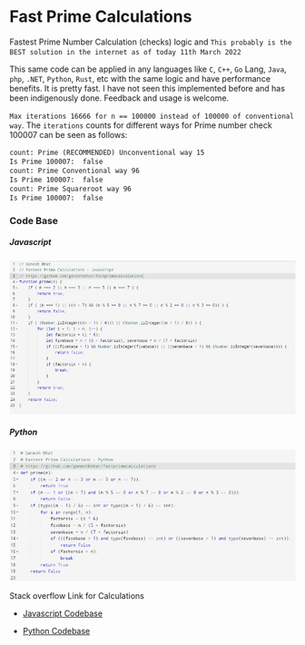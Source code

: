 # Fast Prime Calculations


Fastest Prime Number Calculation (checks) logic and `This probably is the BEST solution in the internet as of today 11th March 2022`


This same code can be applied in any languages like `C`, `C++`, `Go` Lang, `Java`, `php`, `.NET`, `Python`, `Rust`, etc with the same logic and have performance benefits. It is pretty fast. I have not seen this implemented before and has been indigenously done. Feedback and usage is welcome.


`Max iterations 16666 for n == 100000 instead of 100000 of conventional way`. The `iterations` counts for different ways for Prime number check 100007 can be seen as follows:


    count: Prime (RECOMMENDED) Unconventional way 15
    Is Prime 100007:  false
    count: Prime Conventional way 96
    Is Prime 100007:  false
    count: Prime Squareroot way 96
    Is Prime 100007:  false
    

### Code Base 

##### Javascript
![Javascript Codebase](./Fastest_Prime_Number_Calculations_codebase_javascript.jpeg)

##### Python
![Python Codebase](./Fastest_Prime_Number_Calculations_codebase_python.jpeg)

Stack overflow Link for Calculations

- [Javascript Codebase](https://stackoverflow.com/questions/40200089/number-prime-test-in-javascript/71437628?noredirect=1#comment126271353_71437628)

- [Python Codebase](https://stackoverflow.com/questions/1801391/how-to-create-the-most-compact-mapping-n-%e2%86%92-isprimen-up-to-a-limit-n/71438297#71438297)
